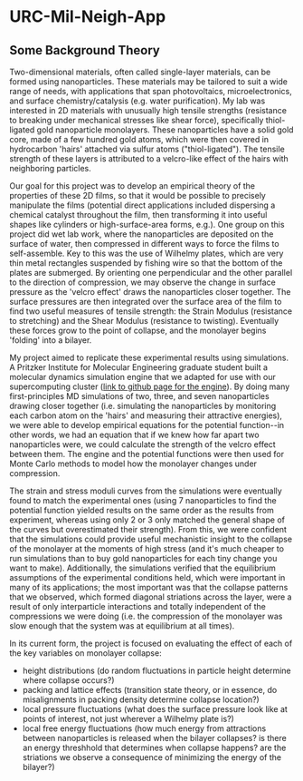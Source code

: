 # URC-Mil-Neigh-App

## Some Background Theory

Two-dimensional materials, often called single-layer materials, can be formed using nanoparticles. These materials may be tailored to suit a wide range of needs, with applications that span photovoltaics, microelectronics, and surface chemistry/catalysis (e.g. water purification). My lab was interested in 2D materials with unusually high tensile strengths (resistance to breaking under mechanical stresses like shear force), specifically thiol-ligated gold nanoparticle monolayers. These nanoparticles have a solid gold core, made of a few hundred gold atoms, which were then covered in hydrocarbon 'hairs' attached via sulfur atoms ("thiol-ligated"). The tensile strength of these layers is attributed to a velcro-like effect of the hairs with neighboring particles.  

Our goal for this project was to develop an empirical theory of the properties of these 2D films, so that it would be possible to precisely manipulate the films (potential direct applications included dispersing a chemical catalyst throughout the film, then transforming it into useful shapes like cylinders or high-surface-area forms, e.g.). One group on this project did wet lab work, where the nanoparticles are deposited on the surface of water, then compressed in different ways to force the films to self-assemble. Key to this was the use of Wilhelmy plates, which are very thin metal rectangles suspended by fishing wire so that the bottom of the plates are submerged. By orienting one perpendicular and the other parallel to the direction of compression, we may observe the change in surface pressure as the 'velcro effect' draws the nanoparticles closer together. The surface pressures are then integrated over the surface area of the film to find two useful measures of tensile strength: the Strain Modulus (resistance to stretching) and the Shear Modulus (resistance to twisting). Eventually these forces grow to the point of collapse, and the monolayer begins 'folding' into a bilayer.  

My project aimed to replicate these experimental results using simulations. A Pritzker Institute for Molecular Engineering graduate student built a molecular dynamics simulation engine that we adapted for use with our supercomputing cluster ([link to github page for the engine](https://github.com/dreid1991/md_engine)). By doing many first-principles MD simulations of two, three, and seven nanoparticles drawing closer together (i.e. simulating the nanoparticles by monitoring each carbon atom on the 'hairs' and measuring their attractive energies), we were able to develop empirical equations for the potential function--in other words, we had an equation that if we knew how far apart two nanoparticles were, we could calculate the strength of the velcro effect between them. The engine and the potential functions were then used for Monte Carlo methods to model how the monolayer changes under compression.  

The strain and stress moduli curves from the simulations were eventually found to match the experimental ones (using 7 nanoparticles to find the potential function yielded results on the same order as the results from experiment, whereas using only 2 or 3 only matched the general shape of the curves but overestimated their strength). From this, we were confident that the simulations could provide useful mechanistic insight to the collapse of the monolayer at the moments of high stress (and it's much cheaper to run simulations than to buy gold nanoparticles for each tiny change you want to make). Additionally, the simulations verified that the equilibrium assumptions of the experimental conditions held, which were important in many of its applications; the most important was that the collapse patterns that we observed, which formed diagonal striations across the layer, were a result of only interparticle interactions and totally independent of the compressions we were doing (i.e. the compression of the monolayer was slow enough that the system was at equilibrium at all times).   

In its current form, the project is focused on evaluating the effect of each of the key variables on monolayer collapse: 
* height distributions (do random fluctuations in particle height determine where collapse occurs?)
* packing and lattice effects (transition state theory, or in essence, do misalignments in packing density determine collapse location?)
* local pressure fluctuations (what does the surface pressure look like at points of interest, not just wherever a Wilhelmy plate is?)
* local free energy fluctuations (how much energy from attractions between nanoparticles is released when the bilayer collapses? is there an energy threshhold that determines when collapse happens? are the striations we observe a consequence of minimizing the energy of the bilayer?)
